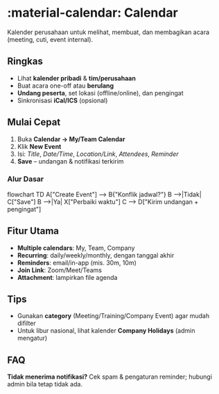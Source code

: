 # :material-calendar: Calendar

Kalender perusahaan untuk melihat, membuat, dan membagikan acara (meeting, cuti, event internal).

## Ringkas
- Lihat **kalender pribadi** & **tim/perusahaan**
- Buat acara one-off atau **berulang**
- **Undang peserta**, set lokasi (offline/online), dan pengingat
- Sinkronisasi **iCal/ICS** (opsional)

## Mulai Cepat
1. Buka **Calendar → My/Team Calendar**
2. Klik **New Event**
3. Isi: *Title*, *Date/Time*, *Location/Link*, *Attendees*, *Reminder*
4. **Save** – undangan & notifikasi terkirim

### Alur Dasar
<div class="mermaid">
flowchart TD
  A["Create Event"] --> B{"Konflik jadwal?"}
  B -->|Tidak| C["Save"]
  B -->|Ya| X["Perbaiki waktu"]
  C --> D["Kirim undangan + pengingat"]
</div>

## Fitur Utama
- **Multiple calendars**: My, Team, Company
- **Recurring**: daily/weekly/monthly, dengan tanggal akhir
- **Reminders**: email/in-app (mis. 30m, 10m)
- **Join Link**: Zoom/Meet/Teams
- **Attachment**: lampirkan file agenda

## Tips
- Gunakan **category** (Meeting/Training/Company Event) agar mudah difilter
- Untuk libur nasional, lihat kalender **Company Holidays** (admin mengatur)

## FAQ
**Tidak menerima notifikasi?** Cek spam & pengaturan reminder; hubungi admin bila tetap tidak ada.
